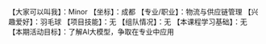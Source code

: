 【大家可以叫我】：Minor
【坐标】：成都
【专业/职业】：物流与供应链管理
【兴趣爱好】：羽毛球
【项目技能】：无
【组队情况】：无
【本课程学习基础】：无
【本期活动目标】：了解AI大模型，争取在专业中应用
